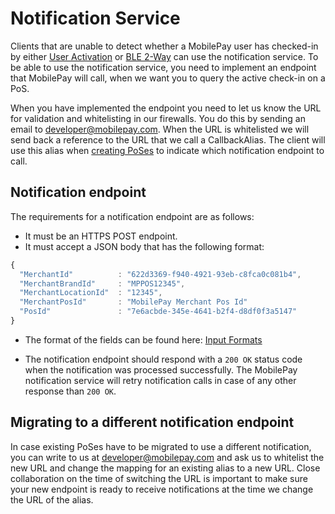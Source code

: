 # <a name="NotificationService"></a> Notification Service

Clients that are unable to detect whether a MobilePay user has checked-in by either [User Activation](detecting_mobilePay#user_activation) or [BLE 2-Way](detecting_mobilePay#ble) can use the notification service. To be able to use the notification service, you need to implement an endpoint that MobilePay will call, when we want you to query the active check-in on a PoS.

When you have implemented the endpoint you need to let us know the URL for validation and whitelisting in our firewalls. You do this by sending an email to developer@mobilepay.com. When the URL is whitelisted we will send back a reference to the URL that we call a CallbackAlias. The client will use this alias when [creating PoSes](pos_management#pos_creation) to indicate which notification endpoint to call.

## <a name="NotificationEndpoint"></a> Notification endpoint

The requirements for a notification endpoint are as follows:

* It must be an HTTPS POST endpoint.
* It must accept a JSON body that has the following format:  

```javascript
{
  "MerchantId"          : "622d3369-f940-4921-93eb-c8fca0c081b4",
  "MerchantBrandId"     : "MPPOS12345",
  "MerchantLocationId"  : "12345",
  "MerchantPosId"       : "MobilePay Merchant Pos Id"
  "PosId"               : "7e6acbde-345e-4641-b2f4-d8df0f3a5147"
}
```
* The format of the fields can be found here: [Input Formats](validation)

* The notification endpoint should respond with a ````200 OK```` status code when the notification was processed successfully. The MobilePay notification service will retry notification calls in case of any other response than ````200 OK````.

## Migrating to a different notification endpoint

In case existing PoSes have to be migrated to use a different notification, you can write to us at developer@mobilepay.com and ask us to whitelist the new URL and change the mapping for an existing alias to a new URL. Close collaboration on the time of switching the URL is important to make sure your new endpoint is ready to receive notifications at the time we change the URL of the alias.
